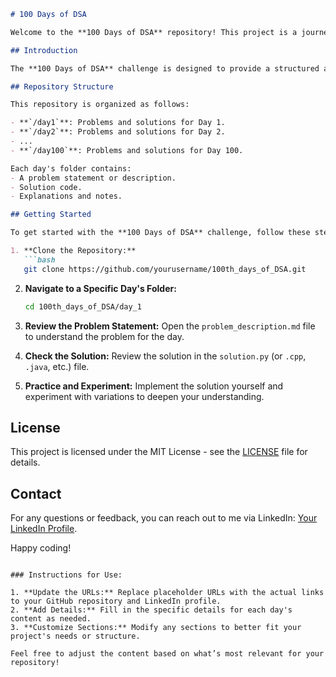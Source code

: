 ```markdown
# 100 Days of DSA

Welcome to the **100 Days of DSA** repository! This project is a journey of mastering Data Structures and Algorithms (DSA) through a 100-day challenge. Each day, a new problem or concept is tackled to build a strong foundation in DSA.

## Introduction

The **100 Days of DSA** challenge is designed to provide a structured approach to learning DSA. The goal is to cover various topics including arrays, linked lists, trees, graphs, and dynamic programming through daily exercises and problem-solving.

## Repository Structure

This repository is organized as follows:

- **`/day1`**: Problems and solutions for Day 1.
- **`/day2`**: Problems and solutions for Day 2.
- ...
- **`/day100`**: Problems and solutions for Day 100.

Each day's folder contains:
- A problem statement or description.
- Solution code.
- Explanations and notes.

## Getting Started

To get started with the **100 Days of DSA** challenge, follow these steps:

1. **Clone the Repository:**
   ```bash
   git clone https://github.com/yourusername/100th_days_of_DSA.git
   ```

2. **Navigate to a Specific Day's Folder:**
   ```bash
   cd 100th_days_of_DSA/day_1
   ```

3. **Review the Problem Statement:**
   Open the `problem_description.md` file to understand the problem for the day.

4. **Check the Solution:**
   Review the solution in the `solution.py` (or `.cpp`, `.java`, etc.) file.

5. **Practice and Experiment:**
   Implement the solution yourself and experiment with variations to deepen your understanding.

## License

This project is licensed under the MIT License - see the [LICENSE](LICENSE) file for details.

## Contact

For any questions or feedback, you can reach out to me via LinkedIn: [Your LinkedIn Profile](https://www.linkedin.com/in/sagar-seth-333926287/).

Happy coding!

```

### Instructions for Use:

1. **Update the URLs:** Replace placeholder URLs with the actual links to your GitHub repository and LinkedIn profile.
2. **Add Details:** Fill in the specific details for each day's content as needed.
3. **Customize Sections:** Modify any sections to better fit your project's needs or structure.

Feel free to adjust the content based on what’s most relevant for your repository!
